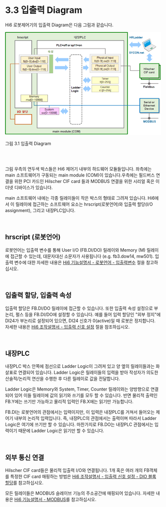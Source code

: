 ﻿# 3.3 입출력 Diagram

Hi6 로봇제어기의 입출력 Diagram은 다음 그림과 같습니다.


![](../_assets/io-diagram.png)

그림 3.1 입출력 Diagram

<br><br>

그림 우측의 연두색 박스들은 Hi6 제어기 내부의 하드웨어 모듈들입니다. 좌측에는 main 소프트웨어가 구동되는 main module (COM)이 있습니다.우측에는 필드버스 연결을 위한 PCI 카드인 Hilscher CIF card 들과 MODBUS 연결을 위한 시리얼 혹은 이더넷 디바이스가 있습니다.  

main 소프트웨어 내에는 각종 릴레이들이 작은 박스의 형태로 그려져 있습니다. Hi6에서 이 릴레이에 접근하는 소프트웨어 요소는 hrscript(로봇언어)와 입출력 할당(I/O assignment), 그리고 내장PLC입니다.

<br>

## hrscript (로봇언어)
로봇언어는 입출력 변수를 통해 User I/O (FB.DI/DO) 릴레이와 Memory (M) 릴레이에 접근할 수 있는데, 대문자대신 소문자가 사용됩니다 (e.g. fb3.dow14, mw501). 입출력 변수에 대한 자세한 내용은 [Hi6 기능설명서 - 로봇언어 - 입출력변수](https://hrbook-hrc.web.app/#/view/doc-hrscript/korean/6-external-comm/1-fb-io/1-io-val) 절을 참고하십시오.


<br>

## 입출력 할당, 입출력 속성
입출력 할당은 FB.DI/DO 릴레이에 접근할 수 있습니다. 또한 입출력 속성 설정으로 부논리, 펄스 등을 FB.DI/DO에 설정할 수 있습니다. 예를 들어 입력 할당인 "외부 정지"에 DI24가 부논리로 설정되어 있으면, DI24 신호가 0(active)일 때 로봇은 정지합니다.  
자세한 내용은 [Hi6 조작설명서 - 입출력 신호 설정](https://hrbook-hrc.web.app/#/view/doc-hi6-operation/korean-tp630/7-setting/3-control-parameter/2-io-signal-setting/README) 절을 참조하십시오.

<br>

## 내장PLC
내장PLC 박스 안쪽에 점선으로 Ladder Logic이 그려져 있고 양 옆의 릴레이들과는 화살표로 연결되어 있습니다. Ladder Logic은 릴레이들의 입력을 받아 작성자가 의도한 산술적/논리적 연산을 수행한 후 다른 릴레이로 값을 전달합니다.  

Ladder Logic은 Memory와 System, Timer, Counter 릴레이와는 양방향으로 연결되어 있어 이들 릴레이에 값의 읽기와 쓰기를 모두 할 수 있습니다. 반면 물리적 출력인 FB.Y에는 쓰기만 가능하고 물리적 입력인 FB.X에는 읽기만 가능합니다.  

FB.DI는 로봇언어의 관점에서는 입력이지만, 이 입력은 내장PLC를 거쳐서 들어오는 제어기 내부의 논리적 입력입니다. 즉, 내장PLC의 관점에서는 출력이며 따라서 Ladder Logic은 여기에 쓰기만 할 수 있습니다. 마찬가지로 FB.DO는 내장PLC 관점에서는 입력이기 때문에 Ladder Logic은 읽기만 할 수 있습니다.

<br>

## 외부 통신 연결
Hilscher CIF card들은 물리적 입출력 I/O와 연결됩니다. 1개 혹은 여러 개의 FB객체를 특정한 CIF card 매핑하는 방법은 [Hi6 조작설명서 - 입출력 신호 설정 - DIO 블록 할당](https://hrbook-hrc.web.app/#/view/doc-hi6-operation/korean-tp630/7-setting/3-control-parameter/2-io-signal-setting/9-dio-block-assign)를 참고하십시오.  

모든 릴레이들은 MODBUS 슬레이브 기능의 주소공간에 매핑되어 있습니다. 자세한 내용은 [Hi6 기능설명서 - MODBUS](https://hrbook-hrc.web.app/#/view/doc-modbus/korean/README)를 참고하십시오.
